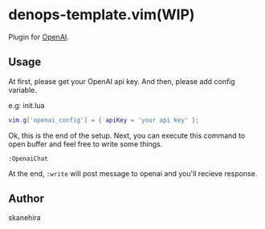 # denops-template.vim(WIP)
Plugin for [OpenAI](https://openai.com).

## Usage
At first, please get your OpenAI api key.
And then, please add config variable.

e.g: init.lua
```lua
vim.g['openai_config'] = { apiKey = 'your api key' };
```

Ok, this is the end of the setup.
Next, you can execute this command to open buffer and feel free to write some things.

```vim
:OpenaiChat
```

At the end, `:write` will post message to openai and you'll recieve response.

## Author
skanehira
